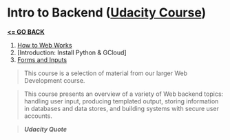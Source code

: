 # Intro to Backend ([Udacity Course](https://www.udacity.com/course/intro-to-backend--ud171))

[__<= GO BACK__](../README.md)

1. [How to Web Works](how_the_web_works/README.md)
2. [Introduction: Install Python & GCloud]
3. [Forms and Inputs](forms_and_inputs/README.md)

> This course is a selection of material from our larger Web Development course.

> This course presents an overview of a variety of Web backend topics: handling user input, producing templated output, storing information in databases and data stores, and building systems with secure user accounts.

> *__Udacity Quote__*
